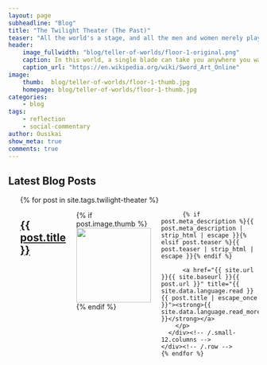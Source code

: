 ```yaml
---
layout: page
subheadline: "Blog"
title: "The Twilight Theater (The Past)"
teaser: "All the world's a stage, and all the men and women merely players. They have their exits and their entrances, and one man in his time plays many parts."
header:
    image_fullwidth: "blog/teller-of-worlds/floor-1-original.png"
    caption: In this world, a single blade can take you anywhere you want to go.
    caption_url: "https://en.wikipedia.org/wiki/Sword_Art_Online"
image:
    thumb:  blog/teller-of-worlds/floor-1-thumb.jpg
    homepage: blog/teller-of-worlds/floor-1-thumb.jpg
categories:
    - blog
tags:
    - reflection
    - social-commentary
author: Ousikai
show_meta: true
comments: true
---
```

## Latest Blog Posts
<ul>
    {% for post in site.tags.twilight-theater %}
    <div class="row">
      <div class="small-12 columns b60">
        <h2><a href="{{ site.url }}{{ site.baseurl }}{{ post.url }}">{{ post.title }}</a></h2>
        <p>
          {% if post.image.thumb %}<a href="{{ site.url }}{{ site.baseurl }}{{ post.url }}" title="{{ post.title | escape_once }}"><img src="{{ site.urlimg }}{{ post.image.thumb }}" class="alignleft" width="150" height="150"></a>{% endif %}

          {% if post.meta_description %}{{ post.meta_description | strip_html | escape }}{% elsif post.teaser %}{{ post.teaser | strip_html | escape }}{% endif %}

          <a href="{{ site.url }}{{ site.baseurl }}{{ post.url }}" title="{{ site.data.language.read }} {{ post.title | escape_once }}"><strong>{{ site.data.language.read_more }}</strong></a>
        </p>
      </div><!-- /.small-12.columns -->
    </div><!-- /.row -->
    {% endfor %}
</ul>


<!-- [![ko-fi](https://www.ko-fi.com/img/githubbutton_sm.svg)](https://ko-fi.com/Q5Q81LOP9) -->
